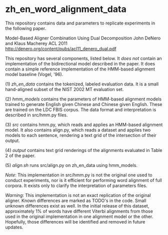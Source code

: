 zh_en_word_alignment_data
=========================

This repository contains data and parameters to replicate experiments in the
following paper.

Model-Based Aligner Combination Using Dual Decomposition
John DeNero and Klaus Macherey
ACL 2011
http://denero.org/content/pubs/acl11_denero_dual.pdf

This repository has several components, listed below.  It *does not* contain an
implementation of the bidirectional model described in the paper. It does
contain a simple reference implementation of the HMM-based alignment model
baseline (Vogel, '96).

(1) *zh_en_data* contains the tokenized, labeled evaluation data. It is a small
    hand-aligned subset of the NIST 2002 MT evaluation set.

(2) *hmm_models* contains the parameters of HMM-based alignment models trained
    to generate English given Chinese and Chinese given English. These are
    trained on the LDC FBIS corpus. The data format and interpretation is
    described in src/hmm.py files.

(3) *src* contains hmm.py, which reads and applies an HMM-based alignment model.
    It also contains align.py, which reads a dataset and applies two models to
    each sentence, rendering a text grid of the intersection of their output.

(4) *output* contains text grid renderings of the alignments evaluated in Table
    2 of the paper.

(5) *align.sh* runs src/align.py on zh_en_data using hmm_models.

*Note*: This implementation in src/hmm.py is not the original one used to
conduct experiments, nor is it efficient for performing word alignment of full
corpora. It exists only to clarify the interpretation of parameters files.

*Warning*: This implementation is not an exact replication of the original
aligner. Known differences are marked as TODO's in the code.  Small unknown
differences exist as well.  In the initial release of this dataset,
approximately 1% of words have different Viterbi alignments from those used in
the original implementation in one alignment model or the other. Hopefully,
those differences will be identified and removed in future updates.

